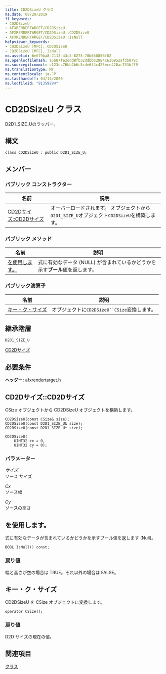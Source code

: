```yaml
---
title: CD2DSizeU クラス
ms.date: 08/29/2019
f1_keywords:
- CD2DSizeU
- AFXRENDERTARGET/CD2DSizeU
- AFXRENDERTARGET/CD2DSizeU::CD2DSizeU
- AFXRENDERTARGET/CD2DSizeU::IsNull
helpviewer_keywords:
- CD2DSizeU [MFC], CD2DSizeU
- CD2DSizeU [MFC], IsNull
ms.assetid: 6e679ba8-2112-43c3-8275-70b660856f02
ms.openlocfilehash: a5b87fe2ddd8fb32ddbbb2884c630952afdb079c
ms.sourcegitcommit: c123cc76bb2b6c5cde6f4c425ece420ac733bf70
ms.translationtype: MT
ms.contentlocale: ja-JP
ms.lasthandoff: 04/14/2020
ms.locfileid: "81359294"
---
```

# <a name="cd2dsizeu-class"></a>CD2DSizeU クラス

D2D1_SIZE_Uのラッパー。

## <a name="syntax"></a>構文

```
class CD2DSizeU : public D2D1_SIZE_U;
```

## <a name="members"></a>メンバー

### <a name="public-constructors"></a>パブリック コンストラクター

|名前|説明|
|----------|-----------------|
|[CD2Dサイズ::CD2Dサイズ](#cd2dsizeu)|オーバーロードされます。 オブジェクトから`D2D1_SIZE_U`オブジェクト`CD2DSizeU`を構築します。|

### <a name="public-methods"></a>パブリック メソッド

|名前|説明|
|----------|-----------------|
|[を使用します。](#isnull)|式に有効なデータ (NULL) が含まれているかどうかを示す**ブール**値を返します。|

### <a name="public-operators"></a>パブリック演算子

|名前|説明|
|----------|-----------------|
|[キー・ク・サイズ](#operator_csize)|オブジェクトに`CD2DSizeU``CSize`変換します。|

## <a name="inheritance-hierarchy"></a>継承階層

`D2D1_SIZE_U`

[CD2Dサイズ](../../mfc/reference/cd2dsizeu-class.md)

## <a name="requirements"></a>必要条件

**ヘッダー:** afxrendertarget.h

## <a name="cd2dsizeucd2dsizeu"></a><a name="cd2dsizeu"></a>CD2Dサイズ::CD2Dサイズ

CSize オブジェクトから CD2DSizeU オブジェクトを構築します。

```
CD2DSizeU(const CSize& size);
CD2DSizeU(const D2D1_SIZE_U& size);
CD2DSizeU(const D2D1_SIZE_U* size);

CD2DSizeU(
    UINT32 cx = 0,
    UINT32 cy = 0);
```

### <a name="parameters"></a>パラメーター

*サイズ*<br/>
ソース サイズ

*Cx*<br/>
ソース幅

*Cy*<br/>
ソースの高さ

## <a name="cd2dsizeuisnull"></a><a name="isnull"></a>を使用します。

式に有効なデータが含まれているかどうかを示すブール値を返します (Null)。

```
BOOL IsNull() const;
```

### <a name="return-value"></a>戻り値

幅と高さが空の場合は TRUE。それ以外の場合は FALSE。

## <a name="cd2dsizeuoperator-csize"></a><a name="operator_csize"></a>キー・ク・サイズ

CD2DSizeU を CSize オブジェクトに変換します。

```
operator CSize();
```

### <a name="return-value"></a>戻り値

D2D サイズの現在の値。

## <a name="see-also"></a>関連項目

[クラス](../../mfc/reference/mfc-classes.md)
